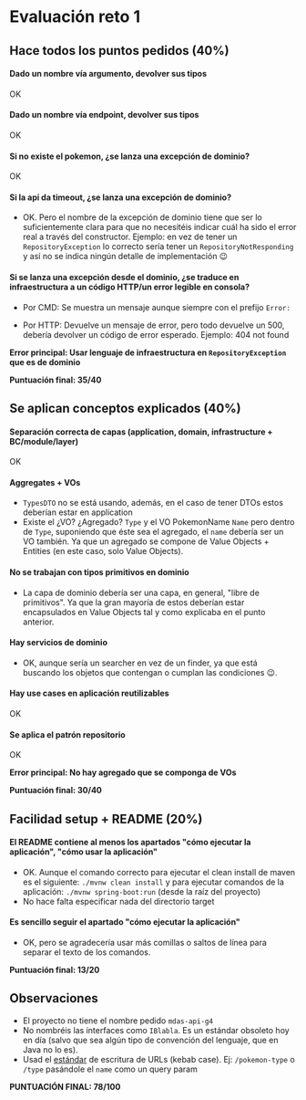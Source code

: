 # Evaluación reto 1

## Hace todos los puntos pedidos (40%)

#### Dado un nombre vía argumento, devolver sus tipos

OK

#### Dado un nombre vía endpoint, devolver sus tipos

OK

#### Si no existe el pokemon, ¿se lanza una excepción de dominio?

OK

#### Si la api da timeout, ¿se lanza una excepción de dominio?

- OK. Pero el nombre de la excepción de dominio tiene que ser lo suficientemente clara para que no necesitéis indicar
  cuál ha sido el error real a través del constructor. Ejemplo: en vez de tener un `RepositoryException` lo correcto
  sería tener un `RepositoryNotResponding` y así no se indica ningún detalle de implementación 😉

#### Si se lanza una excepción desde el dominio, ¿se traduce en infraestructura a un código HTTP/un error legible en consola?

- Por CMD: Se muestra un mensaje aunque siempre con el prefijo `Error:`

- Por HTTP: Devuelve un mensaje de error, pero todo devuelve un 500, debería devolver un código de error esperado.
  Ejemplo: 404 not found

**Error principal: Usar lenguaje de infraestructura en `RepositoryException` que es de dominio**

**Puntuación final: 35/40**

## Se aplican conceptos explicados (40%)

#### Separación correcta de capas (application, domain, infrastructure + BC/module/layer)

OK

#### Aggregates + VOs

- `TypesDTO` no se está usando, además, en el caso de tener DTOs estos deberían estar en application
- Existe el ¿VO? ¿Agregado? `Type` y el VO PokemonName `Name` pero dentro de `Type`, suponiendo que éste sea el
  agregado, el `name` debería ser un VO también. Ya que un agregado se compone de Value Objects + Entities (en este
  caso, solo Value Objects).

#### No se trabajan con tipos primitivos en dominio

- La capa de dominio debería ser una capa, en general, "libre de primitivos". Ya que la gran mayoría de estos deberían
  estar encapsulados en Value Objects tal y como explicaba en el punto anterior.

#### Hay servicios de dominio

- OK, aunque sería un searcher en vez de un finder, ya que está buscando los objetos que contengan o cumplan las
  condiciones 😉.

#### Hay use cases en aplicación reutilizables

OK

#### Se aplica el patrón repositorio

OK

**Error principal: No hay agregado que se componga de VOs**

**Puntuación final: 30/40**

## Facilidad setup + README (20%)

#### El README contiene al menos los apartados "cómo ejecutar la aplicación", "cómo usar la aplicación"

- OK. Aunque el comando correcto para ejecutar el clean install de maven es el siguiente: `./mvnw clean install` y para
  ejecutar comandos de la aplicación: `./mvnw spring-boot:run` (desde la raíz del proyecto)
- No hace falta especificar nada del directorio target

#### Es sencillo seguir el apartado "cómo ejecutar la aplicación"

- OK, pero se agradecería usar más comillas o saltos de línea para separar el texto de los comandos.

**Puntuación final: 13/20**

## Observaciones

- El proyecto no tiene el nombre pedido `mdas-api-g4`
- No nombréis las interfaces como `IBlabla`. Es un estándar obsoleto hoy en día (salvo que sea algún tipo de convención
  del lenguaje, que en Java no lo es).
- Usad
  el [estándar](https://www.theserverside.com/blog/Coffee-Talk-Java-News-Stories-and-Opinions/Why-you-should-make-kebab-case-a-URL-naming-convention-best-practice)
  de escritura de URLs (kebab case). Ej: `/pokemon-type` o `/type` pasándole el `name` como un query param

**PUNTUACIÓN FINAL: 78/100**
